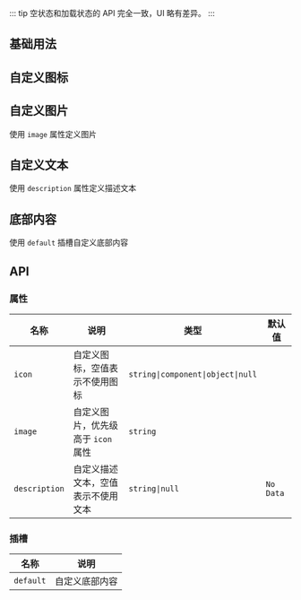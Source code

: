<!-- 空状态/加载状态 -->

::: tip
空状态和加载状态的 API 完全一致，UI 略有差异。
:::

## 基础用法

<preview path="@docs/component/empty/demos/basic.vue"></preview>

## 自定义图标

<!--@include: @/component/@parts/props-icon.md-->

<preview path="@docs/component/empty/demos/icon.vue"></preview>

## 自定义图片

使用 `image` 属性定义图片

<preview path="@docs/component/empty/demos/image.vue"></preview>

## 自定义文本

使用 `description` 属性定义描述文本

<preview path="@docs/component/empty/demos/desc.vue"></preview>

## 底部内容

使用 `default` 插槽自定义底部内容

<preview path="@docs/component/empty/demos/bottom.vue"></preview>

## API

### 属性

| 名称          | 说明                               | 类型                              | 默认值    |
| ------------- | ---------------------------------- | --------------------------------- | --------- |
| `icon`        | 自定义图标，空值表示不使用图标     | `string\|component\|object\|null` |           |
| `image`       | 自定义图片，优先级高于 `icon` 属性 | `string`                          |           |
| `description` | 自定义描述文本，空值表示不使用文本 | `string\|null`                    | `No Data` |

### 插槽

| 名称      | 说明           |
| --------- | -------------- |
| `default` | 自定义底部内容 |
